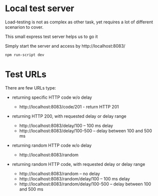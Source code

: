 # Local test server 

Load-testing is not as complex as other task, yet requires a lot of different scenarion to cover.

This small express test server helps us to go it

Simply start the server and access by http://localhost:8083/
```bash
npm run-script dev 
```

# Test URLs

There are few URLs type:
- returning specific HTTP code w/o delay
    - http://localhost:8083/code/201 - return HTTP 201

- returning HTTP 200, with requested delay or delay range
    - http://localhost:8083/delay/100 – 100 ms delay
    - http://localhost:8083/delay/100-500 – delay between 100 and 500 ms

- returning random HTTP code w/o delay
    - http://localhost:8083/random

- returning random HTTP code, with requested delay or delay range
    - http://localhost:8083/random – no delay
    - http://localhost:8083/random/delay/100 – 100 ms delay
    - http://localhost:8083/random/delay/100-500 – delay between 100 and 500 ms
